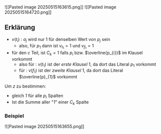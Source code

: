 ![[Pasted image 20250515163615.png]]
![[Pasted image 20250515164720.png]]

## Erklärung
- $v(t_{i})$ : $a_{j}$ wird nur 1 für denselben Wert von $p_{j}$ sein 
	- also, für $p_{1}$ dann ist $v_{t_{1}}=1$ und $v_{f_{1}}=1$ 
- für den $c$ Teil, ist $C_{k}=1$ falls  $p_{i}$ bzw. $\overline{p_{i}}$ im Klausel vorkommt
	- also für : $v(t_{1})$ ist der *erste Klausel* $1$, da dort das Literal $p_{1}$ vorkommt
	- für : $v(f_{1})$ ist der *zweite Klausel* $1$, da dort das Literal $\overline{p}_{1}$ vorkommt

 Um $z$ zu bestimmen: 
- gleich *1* für alle $p_{i}$ Spalten
- Ist die Summe aller "*1*" einer $C_{k}$ Spalte 
### Beispiel 
![[Pasted image 20250515163655.png]]
